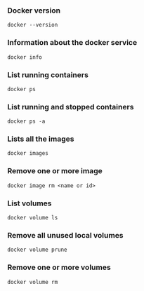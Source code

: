 ### Docker version
```
docker --version
```
### Information about the docker service
```
docker info
```
### List running containers
```
docker ps
```
### List running and stopped containers
```
docker ps -a
```
### Lists all the images
```
docker images
```
### Remove one or more image
```
docker image rm <name or id>
```
### List volumes
```
docker volume ls
```

### Remove all unused local volumes
```
docker volume prune
```

### Remove one or more volumes
```
docker volume rm
```
